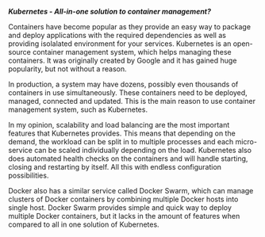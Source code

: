 ***Kubernetes - All-in-one solution to container management?***

Containers have become popular as they provide an easy way to package and deploy applications with the required dependencies as well as providing isolalated environment for your services. Kubernetes is an open-source container management system, which helps managing these containers. It was originally created by Google and it has gained huge popularity, but not without a reason.  

In production, a system may have dozens, possibly even thousands of containers in use simultaneously. These containers need to be deployed, managed, connected and updated. This is the main reason to use container management system, such as Kubernetes. 

In my opinion, scalability and load balancing are the most important features that Kubernetes provides. This means that depending on the demand, the workload can be split in to multiple processes and each micro-service can be scaled individually depending on the load. Kubernetes also does automated health checks on the containers and will handle starting, closing and restarting by itself. All this with endless configuration possibilities. 

Docker also has a similar service called Docker Swarm, which can manage clusters of Docker containers by combining multiple Docker hosts into single host. Docker Swarm provides simple and quick way to deploy multiple Docker containers, but it lacks in the amount of features when compared to all in one solution of Kubernetes. 